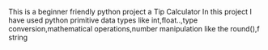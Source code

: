 This is a beginner friendly python project a Tip Calculator
In this project I have used python primitive data types like int,float..,type conversion,mathematical operations,number manipulation like the round(),f string
